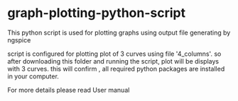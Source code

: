 # graph-plotting-python-script
This python  script is used for plotting graphs using output file generating by ngspice

script is configured for plotting plot of 3 curves using file '4_columns'.
so after downloading this folder and running the script, plot will be displays with 3 curves.
this will confirm , all required python packages are installed in your computer.

For more details please read User manual
